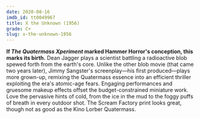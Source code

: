 ```yaml
---
date: 2020-08-16
imdb_id: tt0049967
title: X the Unknown (1956)
grade: C+
slug: x-the-unknown-1956
---
```


**If <span data-imdb-id="tt0049646">_The Quatermass Xperiment_</span> marked Hammer Horror's conception, this marks its birth.** Dean Jagger plays a scientist battling a radioactive blob spewed forth from the earth's core. Unlike <span data-imdb-id="tt0051418">the other blob movie</span> (that came two years later), Jimmy Sangster's screenplay—his first produced—plays more grown-up, remixing the Quatermass essence into an efficient thriller exploiting the era's atomic-age fears. Engaging performances and gruesome makeup effects offset the budget-constrained miniature work. Love the pervasive hints of cold, from the ice in the mud to the foggy puffs of breath in every outdoor shot. The Scream Factory print looks great, though not as good as the Kino Lorber Quatermass.